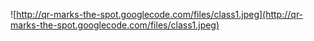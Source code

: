 ![http://qr-marks-the-spot.googlecode.com/files/class1.jpeg](http://qr-marks-the-spot.googlecode.com/files/class1.jpeg)
